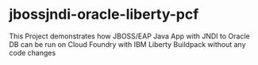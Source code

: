 # jbossjndi-oracle-liberty-pcf
This Project demonstrates how JBOSS/EAP Java App with JNDI to Oracle DB can be run on Cloud Foundry with IBM Liberty Buildpack without any code changes
